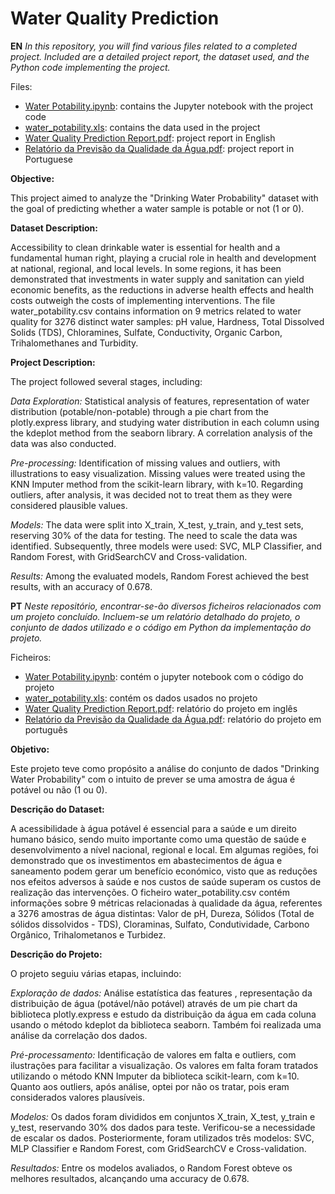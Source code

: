 # Water Quality Prediction
 
 **EN**
_In this repository, you will find various files related to a completed project. Included are a detailed project report, the dataset used, and the Python code implementing the project._

Files:
* [Water Potability.ipynb](<Water Potability.ipynb>): contains the Jupyter notebook with the project code
* [water_potability.xls](water_potability.xls): contains the data used in the project
* [Water Quality Prediction Report.pdf](<Water Quality Prediction Report.pdf>): project report in English
* [Relatório da Previsão da Qualidade da Água.pdf](<Relatório da Previsão da Qualidade da Água.pdf>): project report in Portuguese

**Objective:**

This project aimed to analyze the "Drinking Water Probability" dataset with the goal of predicting whether a water sample is potable or not (1 or 0).

**Dataset Description:**

Accessibility to clean drinkable water is essential for health and a fundamental human right, playing a crucial role in health and development at national, regional, and local levels. In some regions, it has been demonstrated that investments in water supply and sanitation can yield economic benefits, as the reductions in adverse health effects and health costs outweigh the costs of implementing interventions.
The file water_potability.csv contains information on 9 metrics related to water quality for 3276 distinct water samples: pH value, Hardness, Total Dissolved Solids (TDS), Chloramines, Sulfate, Conductivity, Organic Carbon, Trihalomethanes and Turbidity.

**Project Description:**

The project followed several stages, including:

_Data Exploration:_ Statistical analysis of features, representation of water distribution (potable/non-potable) through a pie chart from the plotly.express library, and studying water distribution in each column using the kdeplot method from the seaborn library. A correlation analysis of the data was also conducted.

_Pre-processing:_ Identification of missing values and outliers, with illustrations to easy visualization. Missing values were treated using the KNN Imputer method from the scikit-learn library, with k=10. Regarding outliers, after analysis, it was decided not to treat them as they were considered plausible values.

_Models:_ The data were split into X_train, X_test, y_train, and y_test sets, reserving 30% of the data for testing. The need to scale the data was identified. Subsequently, three models were used: SVC, MLP Classifier, and Random Forest, with GridSearchCV and Cross-validation.

_Results:_ Among the evaluated models, Random Forest achieved the best results, with an accuracy of 0.678.




**PT**
_Neste repositório, encontrar-se-ão diversos ficheiros relacionados com um projeto concluído. Incluem-se um relatório detalhado do projeto, o conjunto de dados utilizado e o código em Python da implementação do projeto._

Ficheiros:
* [Water Potability.ipynb](<Water Potability.ipynb>): contém o jupyter notebook com o código do projeto
* [water_potability.xls](water_potability.xls): contém os dados usados no projeto
* [Water Quality Prediction Report.pdf](<Water Quality Prediction Report.pdf>): relatório do projeto em inglês
* [Relatório da Previsão da Qualidade da Água.pdf](<Relatório da Previsão da Qualidade da Água.pdf>): relatório do projeto em português

**Objetivo:**

Este projeto teve como propósito a análise do conjunto de dados "Drinking Water Probability" com o intuito de prever se uma amostra de água é potável ou não (1 ou 0).

**Descrição do Dataset:**

A acessibilidade à água potável é essencial para a saúde e um direito humano básico, sendo muito importante como uma questão de saúde e desenvolvimento a nível nacional, regional e local. Em algumas regiões, foi demonstrado que os investimentos em abastecimentos de água e saneamento podem gerar um benefício económico, visto que as reduções nos efeitos adversos à saúde e nos custos de saúde superam os custos de realização das intervenções.
O ficheiro water_potability.csv contém informações sobre 9 métricas relacionadas à qualidade da água, referentes a 3276 amostras de água distintas: Valor de pH, Dureza, Sólidos (Total de sólidos dissolvidos - TDS), Cloraminas, Sulfato, Condutividade, Carbono Orgânico, Trihalometanos e Turbidez.

**Descrição do Projeto:**

O projeto seguiu várias etapas, incluindo:

_Exploração de dados:_ Análise estatística das features , representação da distribuição de água (potável/não potável) através de um pie chart da biblioteca plotly.express e estudo da distribuição da água em cada coluna usando o método kdeplot da biblioteca seaborn. Também foi realizada uma análise da correlação dos dados.

_Pré-processamento:_ Identificação de valores em falta e outliers, com ilustrações para facilitar a visualização. Os valores em falta foram tratados utilizando o método KNN Imputer da biblioteca scikit-learn, com k=10. Quanto aos outliers, após análise, optei por não os tratar, pois eram considerados valores plausíveis.

_Modelos:_ Os dados foram divididos em conjuntos X_train, X_test, y_train e y_test, reservando 30% dos dados para teste. Verificou-se a necessidade de escalar os dados. Posteriormente, foram utilizados três modelos: SVC, MLP Classifier e Random Forest, com GridSearchCV e Cross-validation.

_Resultados:_ Entre os modelos avaliados, o Random Forest obteve os melhores resultados, alcançando uma accuracy de 0.678.
